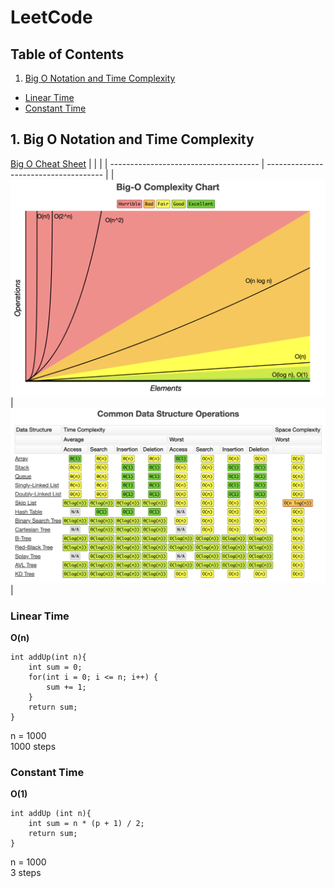 # LeetCode

## Table of Contents

1. [Big O Notation and Time Complexity](#Big-O-Notation-and-Time-Complexity)
- [Linear Time](#Linear-Time)
- [Constant Time](#Constant-Time)

## 1. Big O Notation and Time Complexity
[Big O Cheat Sheet](https://www.bigocheatsheet.com/)
|                                       |                                       |
| ------------------------------------- | ------------------------------------- |
| ![Alt Text](Image/BigONotation01.jpg) | ![Alt Text](Image/BigONotation02.jpg) |
### Linear Time
**O(n)**<br>
```
int addUp(int n){
    int sum = 0;
    for(int i = 0; i <= n; i++) {
        sum += 1;
    }
    return sum;
}
```
n = 1000<br>
1000 steps<br>

### Constant Time
**O(1)**<br>
```
int addUp (int n){
    int sum = n * (p + 1) / 2;
    return sum;
}
```
n = 1000<br>
3 steps<br>

<!-- **Training Set:** The model learns patterns and relationships within the training set. It is the data on which the model is trained to make predictions.<br> -->